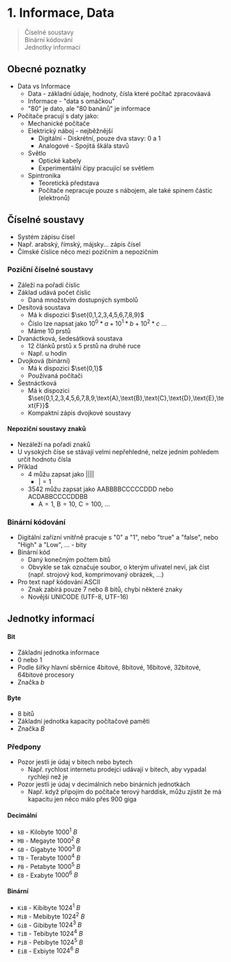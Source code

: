 # 1. Informace, Data

> Číselné soustavy \
> Binární kódování \
> Jednotky informací

## Obecné poznatky

- Data vs Informace
  - Data - základní údaje, hodnoty, čísla které počítač zpracováavá
  - Informace - "data s omáčkou"
  - "80" je dato, ale "80 banánů" je informace
- Počítače pracují s daty jako:
  - Mechanické počítače
  - Elektrický náboj - nejběžnější
    - Digitální - Diskrétní, pouze dva stavy: 0 a 1
    - Analogové - Spojitá škála stavů
  - Světlo
    - Optické kabely
    - Experimentální čipy pracující se světlem
  - Spintronika
    - Teoretická představa
    - Počítače nepracuje pouze s nábojem, ale také spinem částic (elektronů)

## Číselné soustavy

- Systém zápisu čísel
- Např. arabský, římský, májsky... zápis čísel
- Čímské číslice něco mezi pozičním a nepozičním

### Poziční číselné soustavy

- Záleží na pořadí číslic
- Základ udává počet číslic
  - Daná množstvím dostupných symbolů
- Desítová soustava
  - Má k dispozici $\set{0,1,2,3,4,5,6,7,8,9}$
  - Číslo lze napsat jako $10^0 * a + 10^1 * b + 10^2 * c \ \dots$
  - Máme 10 prstů
- Dvanáctková, šedesátková soustava
  - 12 článků prstů x 5 prstů na druhé ruce
  - Např. u hodin
- Dvojková (binární)
  - Má k dispozici $\set{0,1}$
  - Používaná počítači
- Šestnáctková
  - Má k dispozici $\set{0,1,2,3,4,5,6,7,8,9,\text{A},\text{B},\text{C},\text{D},\text{E},\text{F}}$
  - Kompaktní zápis dvojkové soustavy

#### Nepoziční soustavy znaků

- Nezáleží na pořadí znaků
- U vysokých číse se stávají velmi nepřehledné, nelze jedním pohledem určit hodnotu čísla
- Příklad
  - $4$ můžu zapsat jako $\text{||||}$
    - $\text{|} = 1$
  - $3542$ můžu zapsat jako $\text{AABBBBCCCCCDDD}$ nebo $\text{ACDABBCCCCDDBB}$
    - $\text{A} = 1, \ \text{B} = 10, \ \text{C} = 100, \ \dots$

### Binární kódování

- Digitální zařízní vnitřně pracuje s "0" a "1", nebo "true" a "false", nebo "High" a "Low", ... - bity
- Binární kód
  - Daný konečným počtem bitů
  - Obvykle se tak označuje soubor, o kterým uřivatel neví, jak číst (např. strojový kod, komprimovaný obrázek, ...)
- Pro text např kódování ASCII
  - Znak zabírá pouze 7 nebo 8 bitů, chybí některé znaky
  - Novější UNICODE (UTF-8, UTF-16)

## Jednotky informací

#### Bit

- Základní jednotka informace
- $0$ nebo $1$
- Podle šířky hlavní sběrnice 4bitové, 8bitové, 16bitové, 32bitové, 64bitové procesory
- Značka $b$

#### Byte

- 8 bitů
- Základní jednotka kapacity počítačové paměti
- Značka $B$

### Předpony

- Pozor jestli je údaj v bitech nebo bytech
  - Např. rychlost internetu prodejci udávají v bitech, aby vypadal rychleji než je
- Pozor jestli je údaj v decimálních nebo binárních jednotkách
  - Např. když připojím do počítače terový harddisk, můžu zjistit že má kapacitu jen něco málo přes 900 giga

#### Decimální

- `kB` - Kilobyte $1000^1 \ B$
- `MB` - Megayte $1000^2  \ B$
- `GB` - Gigabyte $1000^3 \ B$
- `TB` - Terabyte $1000^4 \ B$
- `PB` - Petabyte $1000^5 \ B$
- `EB` - Exabyte $1000^6 \ B$

#### Binární

- `KiB` - Kibibyte $1024^1 \ B$
- `MiB` - Mebibyte $1024^2 \ B$
- `GiB` - Gibibyte $1024^3 \ B$
- `TiB` - Tebibyte $1024^4 \ B$
- `PiB` - Pebibyte $1024^5 \ B$
- `EiB` - Exbiyte $1024^6 \ B$
